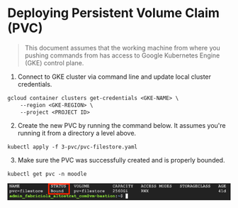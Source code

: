 # Deploying Persistent Volume Claim (PVC)

> This document assumes that the working machine from where you pushing commands from has access to Google Kubernetes Engine (GKE) control plane.

1. Connect to GKE cluster via command line and update local cluster credentials.

```
gcloud container clusters get-credentials <GKE-NAME> \
    --region <GKE-REGION> \
    --project <PROJECT ID>
```

2. Create the new PVC by running the command below. It assumes you're running it from a directory a level above.

```
kubectl apply -f 3-pvc/pvc-filestore.yaml
```

3. Make sure the PVC was successfully created and is properly bounded.

```
kubectl get pvc -n moodle
```

<p align="left">
    <img src="../img/pvc-created.png">
</p>